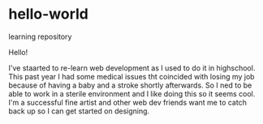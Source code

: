 # hello-world
learning repository

Hello!

I've staarted to re-learn web development as I used to do it in highschool. 
This past year I had some medical issues tht coincided with losing my job 
because of having a baby and a stroke shortly afterwards. So I ned to be able
to work in a sterile environment and I like doing this so it seems cool. I'm a 
successful fine artist and other web dev friends want me to catch back up so I 
can get started on designing.
